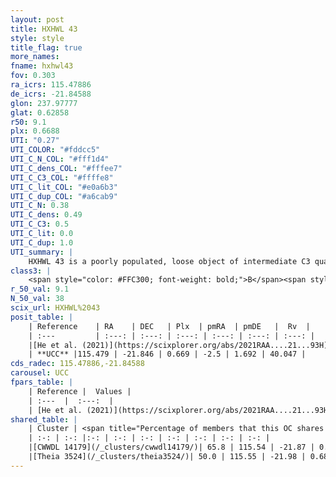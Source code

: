```yaml
---
layout: post
title: HXHWL 43
style: style
title_flag: true
more_names: 
fname: hxhwl43
fov: 0.303
ra_icrs: 115.47886
de_icrs: -21.84588
glon: 237.97777
glat: 0.62858
r50: 9.1
plx: 0.6688
UTI: "0.27"
UTI_COLOR: "#fddcc5"
UTI_C_N_COL: "#fff1d4"
UTI_C_dens_COL: "#fffee7"
UTI_C_C3_COL: "#ffffe8"
UTI_C_lit_COL: "#e0a6b3"
UTI_C_dup_COL: "#a6cab9"
UTI_C_N: 0.38
UTI_C_dens: 0.49
UTI_C_C3: 0.5
UTI_C_lit: 0.0
UTI_C_dup: 1.0
UTI_summary: |
    HXHWL 43 is a poorly populated, loose object of intermediate C3 quality. It is rarely studied in the literature. This object shares a significant percentage of members with 2 later reported entries.
class3: |
    <span style="color: #FFC300; font-weight: bold;">B</span><span style="color: #FFC300; font-weight: bold;">B</span>
r_50_val: 9.1
N_50_val: 38
scix_url: HXHWL%2043
posit_table: |
    | Reference    | RA    | DEC   | Plx  | pmRA  | pmDE   |  Rv  |
    | :---         | :---: | :---: | :---: | :---: | :---: | :---: |
    |[He et al. (2021)](https://scixplorer.org/abs/2021RAA....21...93H) | 115.476 | -21.804 | 0.66 | -2.52 | 1.65 | -- |
    | **UCC** |115.479 | -21.846 | 0.669 | -2.5 | 1.692 | 40.047 | 
cds_radec: 115.47886,-21.84588
carousel: UCC
fpars_table: |
    | Reference |  Values |
    | :---  |  :---:  |
    | [He et al. (2021)](https://scixplorer.org/abs/2021RAA....21...93H) | `AG=0.3, m-M=10.9, logAge=8.46, Z=0.026` |
shared_table: |
    | Cluster | <span title="Percentage of members that this OC shares with the ones listed">%</span>   | RA   | DEC   | Plx   | pmRA  | pmDE  | Rv | UTI |
    | :-: | :-: |:-: | :-: | :-: | :-: | :-: | :-: | :-: |
    |[CWWDL 14179](/_clusters/cwwdl14179/)| 65.8 | 115.54 | -21.87 | 0.68 | -2.51 | 1.71 | 39.8 |0.03 |
    |[Theia 3524](/_clusters/theia3524/)| 50.0 | 115.55 | -21.98 | 0.68 | -2.5 | 1.72 | 34.46 |0.07 |
---
```

